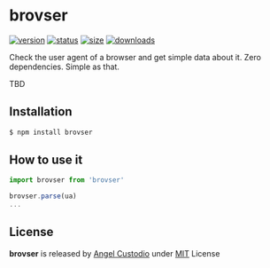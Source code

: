 # brovser

[![version](https://img.shields.io/npm/v/brovser?color=red&label=version)](https://www.npmjs.com/package/brovser)
[![status](https://img.shields.io/travis/angelcustodio/brovser)](https://app.travis-ci.com/github/angelcustodio/brovser)
[![size](https://img.shields.io/bundlephobia/min/brovser?color=orange&label=size)](https://www.npmjs.com/package/brovser)
[![downloads](https://img.shields.io/npm/dw/brovser?color=yellow)](https://www.npmjs.com/package/brovser)

Check the user agent of a browser and get simple data about it. Zero dependencies. Simple as that.

TBD

## Installation

```sh
$ npm install brovser
```

## How to use it

```js
import brovser from 'brovser'

brovser.parse(ua)
...
```

## License

**brovser** is released by [Angel Custodio](https://twitter.com/ancude) under [MIT](https://github.com/angelcustodio/brovser/blob/master/LICENSE.md) License<br>

